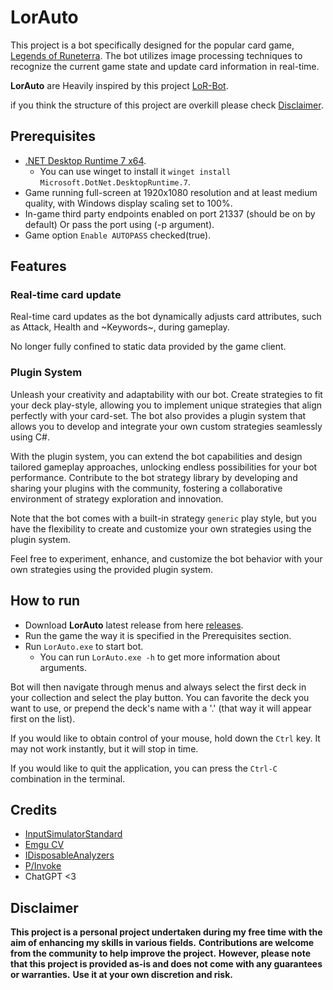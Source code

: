# LorAuto

This project is a bot specifically designed for the popular card game, [Legends of Runeterra](https://playruneterra.com/en-us/).
The bot utilizes image processing techniques to recognize the current game state and update card information in real-time.

**LorAuto** are Heavily inspired by this project [LoR-Bot](https://github.com/MOj0/LoR-Bot).

if you think the structure of this project are overkill please check [Disclaimer](#disclaimer).

## Prerequisites

- [.NET Desktop Runtime 7 x64](https://dotnet.microsoft.com/en-us/download/dotnet/thank-you/runtime-desktop-7.0.9-windows-x64-installer).
  - You can use winget to install it `winget install Microsoft.DotNet.DesktopRuntime.7`.
- Game running full-screen at 1920x1080 resolution and at least medium quality, with Windows display scaling set to 100%.
- In-game third party endpoints enabled on port 21337 (should be on by default) Or pass the port using (-p argument).
- Game option `Enable AUTOPASS` checked(true).

## Features

### Real-time card update

Real-time card updates as the bot dynamically adjusts card attributes, such as Attack, Health and ~Keywords~, during gameplay.

No longer fully confined to static data provided by the game client.

### Plugin System

Unleash your creativity and adaptability with our bot. Create strategies to fit your deck play-style,
allowing you to implement unique strategies that align perfectly with your card-set.
The bot also provides a plugin system that allows you to develop and integrate your own custom strategies seamlessly using C#.

With the plugin system, you can extend the bot capabilities and design tailored gameplay approaches, unlocking endless possibilities for your bot performance.
Contribute to the bot strategy library by developing and sharing your plugins with the community, fostering a collaborative environment of strategy exploration and innovation.

Note that the bot comes with a built-in strategy `generic` play style, but you have the flexibility to create and customize your own strategies using the plugin system.

Feel free to experiment, enhance, and customize the bot behavior with your own strategies using the provided plugin system.

## How to run

- Download **LorAuto** latest release from here [releases](https://github.com/CorrM/LorAuto/releases).
- Run the game the way it is specified in the Prerequisites section.
- Run `LorAuto.exe` to start bot.
  - You can run `LorAuto.exe -h` to get more information about arguments.

Bot will then navigate through menus and always select the first deck in your collection and select the play button.
You can favorite the deck you want to use, or prepend the deck's name with a '.' (that way it will appear first on the list).

If you would like to obtain control of your mouse, hold down the `Ctrl` key. It may not work instantly, but it will stop in time.

If you would like to quit the application, you can press the `Ctrl-C` combination in the terminal.

## Credits

- [InputSimulatorStandard](https://github.com/GregsStack/InputSimulatorStandard)
- [Emgu CV](https://github.com/emgucv/emgucv)
- [IDisposableAnalyzers](https://github.com/DotNetAnalyzers/IDisposableAnalyzers)
- [P/Invoke](https://github.com/dotnet/pinvoke)
- ChatGPT <3

## Disclaimer

**This project is a personal project undertaken during my free time with the aim of enhancing my skills in various fields.**
**Contributions are welcome from the community to help improve the project.**
**However, please note that this project is provided as-is and does not come with any guarantees or warranties.**
**Use it at your own discretion and risk.**
